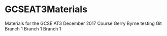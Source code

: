# GCSEAT3Materials
Materials for the GCSE AT3 December 2017 Course
Gerry Byrne testing Git
Branch 1
Branch 1
Branch 1
